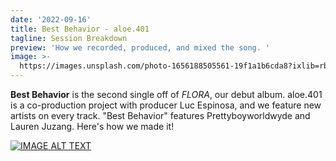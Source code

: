 ```yaml
---
date: '2022-09-16'
title: Best Behavior - aloe.401
tagline: Session Breakdown
preview: 'How we recorded, produced, and mixed the song. '
image: >-
  https://images.unsplash.com/photo-1656188505561-19f1a1b6cda8?ixlib=rb-1.2.1&ixid=MnwxMjA3fDB8MHxwaG90by1wYWdlfHx8fGVufDB8fHx8&auto=format&fit=crop&w=1632&q=80
---
```


**Best Behavior** is the second single off of *FLORA*, our debut album. aloe.401 is a co-production project with producer Luc Espinosa, and we feature new artists on every track. "Best Behavior" features Prettyboyworldwyde and Lauren Juzang. Here's how we made it!

[![IMAGE ALT TEXT](http://img.youtube.com/vi/Isj55zeGGs8/0.jpg)](https://www.youtube.com/watch?v=Isj55zeGGs8&t=20s "Video Title")
